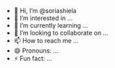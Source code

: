 - 👋 Hi, I’m @soriashiela
- 👀 I’m interested in ...
- 🌱 I’m currently learning ...
- 💞️ I’m looking to collaborate on ...
- 📫 How to reach me ...
- 😄 Pronouns: ...
- ⚡ Fun fact: ...

<!---
soriashiela/soriashiela is a ✨ special ✨ repository because its `README.md` (this file) appears on your GitHub profile.
You can click the Preview link to take a look at your changes.
--->

